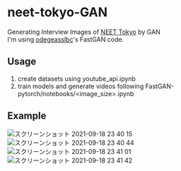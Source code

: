 # neet-tokyo-GAN

Generating Interview Images of [NEET Tokyo](https://www.youtube.com/c/neet-tokyo) by GAN  
I'm using [odegeasslbc](https://github.com/odegeasslbc/FastGAN-pytorch)'s FastGAN code.

## Usage
1. create datasets using youtube_api.ipynb
2. train models and generate videos following FastGAN-pytorch/notebooks/<image_size>.ipynb

## Example
![スクリーンショット 2021-09-18 23 40 15](https://user-images.githubusercontent.com/57225520/133892615-99dad77d-25cc-47a2-93b2-74bf8c48db12.png)
![スクリーンショット 2021-09-18 23 40 44](https://user-images.githubusercontent.com/57225520/133892616-71f52fae-2417-4b1e-9eb3-928a10eabddd.png)
![スクリーンショット 2021-09-18 23 41 01](https://user-images.githubusercontent.com/57225520/133892618-fbb6a185-0158-4615-8aff-481455cb118b.png)
![スクリーンショット 2021-09-18 23 41 42](https://user-images.githubusercontent.com/57225520/133892620-c944d8bd-102d-416b-b849-87763b85d711.png)
